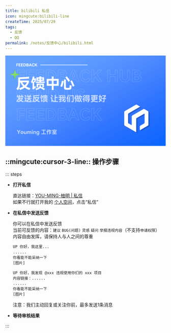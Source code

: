```yaml
---
title: bilibili 私信
icon: mingcute:bilibili-line
createTime: 2025/07/29
tags:
  - 反馈
  - QQ
permalink: /notes/反馈中心/bilibili.html
---
```


![](/rc/fkzx.png)

## ::mingcute:cursor-3-line:: 操作步骤

::: steps

- <p style="font-weight: bold;">打开私信</p>

  直达链接：[YOU-MING-柚明 | 私信](https://message.bilibili.com/?spm_id_from=#/whisper/mid1337092956)  
  如果不行就打开我的 [个人空间](https://space.bilibili.com/1337092956)，点击“私信”

- <p style="font-weight: bold;">在私信中发送反馈</p>

  你可以在私信中发送反馈  
  当前可反馈的内容：`建议` `BUG(问题)` `灵感` `疑问` `举报违规内容`（不支持`申请权限`）  
  内容自由发挥，请保持人与人之间的尊重
  ``` txt
  UP 你好，我这里...
  ......
  你看能不能采纳一下
  [图片]
  ```
  ``` txt
  UP 你好，我发现 @xxx 违规使用你们的 xxx 项目
  内容链接：......
  ......
  你看能不能采纳一下
  [图片]
  ```
  注意：我们主动回复或关注你前，最多发送1条消息

- <p style="font-weight: bold;">等待审核结果</p>

:::

<p style="margin-top: 80px;" />
<LinkCard title="查看更多反馈方式" href="/notes/反馈中心/#反馈方式"></LinkCard>